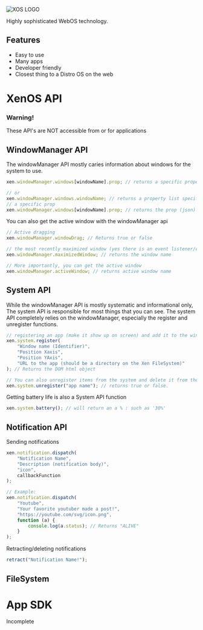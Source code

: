 ![XOS LOGO](https://media.discordapp.net/attachments/1062938122666639360/1069977981352677446/XOS.png?width=400&height=400)

Highly sophisticated WebOS technology.

## Features

-   Easy to use
-   Many apps
-   Developer friendly
-   Closest thing to a Distro OS on the web

# XenOS API

### Warning!

These API's are NOT accessible from or for applications

## WindowManager API

The windowManager API mostly caries information about windows for the system to use.

```javascript
xen.windowManager.windows[windowName].prop; // returns a specific property of a window

// or
xen.windowManager.windows.windowName; // returns a property list specific to a window
// a specific prop
xen.windowManager.windows[windowName].prop; // returns the prop (json)
```

You can also get the active window with the windowManager api

```js
// Active dragging
xen.windowManager.windowDrag; // Returns true or false

// the most recently maximized window (yes there is an event listener/emitter)
xen.windowManager.maximizedWindow; // returns the window name

// More importantly, you can get the active window
xen.windowManager.activeWindow; // returns active window name
```

## System API

While the windowManager API is mostly systematic and informational only, The system API is responsible for most things that you can see. The system API completely relies on the windowManager, especially the register and unregister functions.

```js
// registering an app (make it show up on screen) and add it to the windowManager (automatic)
xen.system.register(
	"Window name (Identifier)",
	"Position Xaxis",
	"Position YAxis",
	"URL to the app (should be a directory on the Xen FileSystem)"
); // Returns the DOM html object

// You can also unregister items from the system and delete it from the windowManager
xen.system.unregister("app name"); // returns true or false.
```

Getting battery life is also a System API function

```js
xen.system.battery(); // will return an a % : such as '30%'
```

## Notification API

Sending notifications

```js
xen.notification.dispatch(
	"Notification Name",
	"Description (notification body)",
	"icon",
	callbackFunction
);

// Example:
xen.notification.dispatch(
	"Youtube",
	"Your favorite youtuber made a post!",
	"https://youtube.com/svg/icon.png",
	function (a) {
		console.log(a.status); // Returns "ALIVE"
	}
);
```

Retracting/deleting notifications

```js
retract("Notification Name!");
```

## FileSystem

# App SDK

Incomplete

